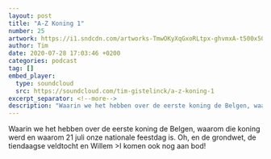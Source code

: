 ```yaml
---
layout: post
title: "A-Z Koning 1"
number: 25
artwork: https://i1.sndcdn.com/artworks-TmwOKyXqGxoRLtpx-ghvmxA-t500x500.jpg
author: Tim
date: 2020-07-28 17:03:46 +0200
categories: podcast
tag: []
embed_player:
  type: soundcloud
  src: https://soundcloud.com/tim-gistelinck/a-z-koning-1
excerpt_separator: <!--more-->
description: "Waarin we het hebben over de eerste koning de Belgen, waarom die koning werd en waarom 21 juli onze nationale feestdag is."
---
```

Waarin we het hebben over de eerste koning de Belgen, waarom die koning werd en waarom 21 juli onze nationale feestdag is. Oh, en de grondwet, de tiendaagse veldtocht en Willem >I komen ook nog aan bod!